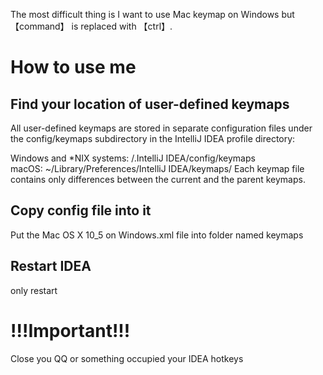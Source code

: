 The most difficult thing is I want to use Mac keymap on Windows but 【command】 is replaced with 【ctrl】.

# How to use me
## Find your location of user-defined keymaps
All user-defined keymaps are stored in separate configuration files under the config/keymaps subdirectory in the IntelliJ IDEA profile directory:

Windows and *NIX systems: <User home>/.IntelliJ IDEA<xx>/config/keymaps  
macOS: ~/Library/Preferences/IntelliJ IDEA<xx>/keymaps/
Each keymap file contains only differences between the current and the parent keymaps.

## Copy config file into it
Put the Mac OS X 10_5 on Windows.xml file into folder named keymaps

## Restart IDEA
only restart

# !!!Important!!!
Close you QQ or something occupied your IDEA hotkeys
